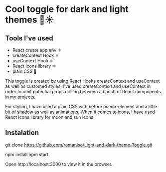 # Cool toggle for dark and light themes 🌙☀️

## Tools I've used

- React create app env ⚛️
- createContext Hook ⚛️
- useContext Hook ⚛️
- React Icons library ⚛️
- plain CSS 🎨

This toggle is created by using React Hooks createContext and useContext
as well as customed styles. I've used createContext and useContext in
order to omit potential props drilling between a banch of React
components in my projects.

For styling, I have used a plain CSS with before psedo-element and a
little bit of shadow as well as animations. When it comes to icons, I
have used React Icons library for moon and sun icons.

## Instalation

git clone https://github.com/romaniso/Light-and-dark-theme-Toggle.git

npm install
npm  start

Open http://localhost:3000 to view it in the browser.